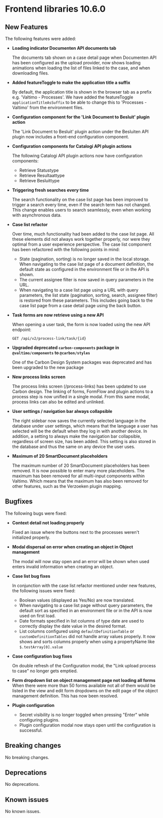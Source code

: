 # Frontend libraries 10.6.0

## New Features

The following features were added:

* **Loading indicator Documenten API documents tab**

  The documents tab shown on a case detail page when Documenten API has been configured as the upload provider, now
  shows loading animations when loading the list of files linked to the case, and when downloading files.

* **Added featureToggle to make the application title a suffix**

  By default, the application title is shown in the browser tab as a prefix e.g. 'Valtimo - Processes'.
  We have added the featureToggle `applicationTitleAsSuffix` to be able to change this to 'Processes - Valtimo' 
  from the environment files.
  
* **Configuration component for the 'Link Document to Besluit' plugin action**

  The 'Link Document to Besluit' plugin action under the Besluiten API plugin now includes a front-end configuration
  component.

* **Configuration components for Catalogi API plugin actions**

  The following Catalogi API plugin actions now have configuration components:
  - Retrieve Statustype
  - Retrieve Resultaattype
  - Retrieve Besluittype

* **Triggering fresh searches every time**

  The search functionality on the case list page has been improved to trigger a search every time, even if the search term has not changed. 
  This change enables users to search seamlessly, even when working with asynchronous data.

* **Case list refactor**

  Over time, much functionality had been added to the case list page. All these elements did not always work
  together properly, nor were they optimal from a user experience perspective. The case list component has been
  refactored with the following points in mind:
  * State (pagination, sorting) is no longer saved in the local storage. When navigating to the case list page
    of a document definition, the default state as configured in the environment file or in the API is shown.
  * The current assignee filter is now saved in query parameters in the URL.
  * When navigating to a case list page using a URL with query parameters, the list state (pagination, sorting, search,
    assignee filter) is restored from these parameters. This includes going back to the case list page from a case
    detail page using the back button.


* **Task forms are now retrieve using a new API**

  When opening a user task, the form is now loaded using the new API endpoint:

  ```GET /api/v2/process-link/task/{id}```

* **Upgraded deprecated `carbon-components` package in `@valtimo/components` to `@carbon/styles`**

  One of the Carbon Design System packages was deprecated and has been upgraded to the new package

* **New process links screen**

  The process links screen (/process-links) has been updated to use Carbon design. The linking of forms, FormFlow and
  plugin actions to a process step is now unified in a single modal. From this same modal, process links can also be
  edited and unlinked.

* **User settings / navigation bar always collapsible**
  
  The right sidebar now saves the currently selected language in the database under user settings, which means that the
  language a user has selected will be the default when they log in with another device. In addition, a setting to always
  make the navigation bar collapsible, regardless of screen size, has been added. This setting is also stored in the
  database and thus the same on any device the user uses.

* **Maximum of 20 SmartDocument placeholders**

  The maximum number of 20 SmartDocument placeholders has been removed. It is now possible to enter many more
  placeholders. The maximum has been removed for all multi-input components within Valtimo. Which means that the maximum
  has also been removed for other features, such as the Verzoeken plugin mapping.

## Bugfixes

The following bugs were fixed:

* **Context detail not loading properly**

  Fixed an issue where the buttons next to the processes weren't initialized properly.

* **Modal dispersal on error when creating an object in Object management**

  The modal will now stay open and an error will be shown when used enters invalid information when creating an object.

* **Case list bug fixes**

  In conjunction with the case list refactor mentioned under new features, the following issues were fixed:
  * Boolean values (displayed as Yes/No) are now translated.
  * When navigating to a case list page without query parameters, the default sort as specified in an environment file
    or in the API is now used on first load.
  * Date formats specified in list columns of type date are used to correctly display the date value in the desired
    format.
  * List columns configured using `defaultDefinitionTable` or `customDefinitionTables` did not handle array values
    properly. It now shows and sorts columns properly when using a propertyName like `$.testArray[0].value`


* **Case configuration bug fixes**

  On double refresh of the Configuration modal, the "Link upload process to case" no longer gets emptied.
  
* **Form dropdown list on object management page not loading all forms**
  When there were more than 50 forms available not all of them would be listed in the view and edit form dropdowns on
  the edit page of the object management definition. This has now been resolved.

* **Plugin configuration**
  * Secret visibility is no longer toggled when pressing "Enter" while configuring plugins.
  * Plugin configuration modal now stays open until the configuration is successful.

## Breaking changes

No breaking changes.

## Deprecations

No deprecations.

## Known issues

No known issues.
